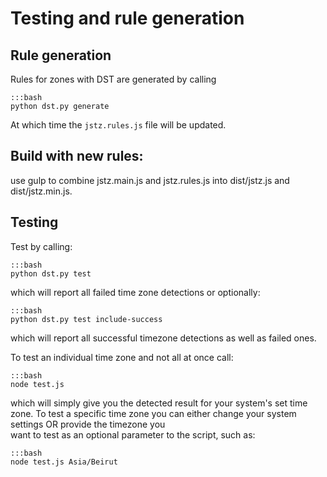 # Testing and rule generation

## Rule generation

Rules for zones with DST are generated by calling

    :::bash
    python dst.py generate
    
At which time the `jstz.rules.js` file will be updated.

## Build with new rules:

use gulp to combine jstz.main.js and jstz.rules.js into dist/jstz.js and dist/jstz.min.js.

## Testing

Test by calling:

    :::bash
    python dst.py test 

which will report all failed time zone detections or optionally:
    
    :::bash
    python dst.py test include-success
    
which will report all successful timezone detections as well as failed ones.

To test an individual time zone and not all at once call:

    :::bash
    node test.js
    
which will simply give you the detected result for your system's set time zone. To test a 
specific time zone you can either change your system settings OR provide the timezone you  
want to test as an optional parameter to the script, such as:

    :::bash
    node test.js Asia/Beirut    